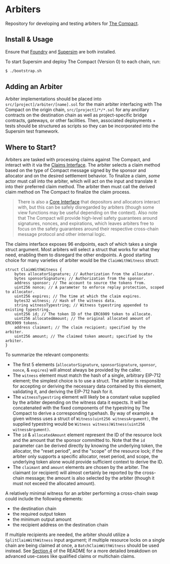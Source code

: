 # Arbiters
Repository for developing and testing arbiters for [The Compact](https://github.com/Uniswap/the-compact).

## Install & Usage
Ensure that [Foundry](https://book.getfoundry.sh/getting-started/installation) and [Supersim](https://supersim.pages.dev/getting-started/installation) are both installed.

To start Supersim and deploy The Compact (Version 0) to each chain, run:
```sh
$ ./bootstrap.sh
```

## Adding an Arbiter
Arbiter implementations should be placed into `src/[project]/arbiter/[name].sol` for the main arbiter interfacing with The Compact on the origin chain, `src/[project]/*/*.sol` for any ancillary contracts on the destination chain as well as project-specific bridge contracts, gateways, or other facilities. Then, associated deployments + tests should be structured as scripts so they can be incorporated into the Supersim test framework.

## Where to Start?
Arbiters are tasked with processing claims against The Compact, and interact with it via the [Claims Interface](https://github.com/Uniswap/the-compact/blob/main/src/interfaces/ITheCompactClaims.sol#L56). The arbiter selects a claim method based on the type of Compact message signed by the sponsor and allocator and on the desired settlement behavior. To finalize a claim, _some_ actor must call into the arbiter, which will act on the input and translate it into their preferred claim method. The arbiter then must call the derived claim method on The Compact to finalize the claim process.

> There is also a [Core Interface](https://github.com/Uniswap/the-compact/blob/main/src/interfaces/ITheCompact.sol#L14) that depositors and allocators interact with, but this can be safely disregarded by arbiters (though some view functions may be useful depending on the context). Also note that The Compact will provide high-level safety guarantees around signatures, nonces, and expirations, which leaves arbiters free to focus on the safety guarantees around their respective cross-chain message protocol and other internal logic.

The claims interface exposes 96 endpoints, each of which takes a single struct argument. Most arbiters will select a struct that works for what they need, enabling them to disregard the other endpoints. A good starting choice for many varieties of arbiter would be the `ClaimWithWitness` struct:
```solidity
struct ClaimWithWitness {
    bytes allocatorSignature; // Authorization from the allocator.
    bytes sponsorSignature; // Authorization from the sponsor.
    address sponsor; // The account to source the tokens from.
    uint256 nonce; // A parameter to enforce replay protection, scoped to allocator.
    uint256 expires; // The time at which the claim expires.
    bytes32 witness; // Hash of the witness data.
    string witnessTypestring; // Witness typestring appended to existing typestring.
    uint256 id; // The token ID of the ERC6909 token to allocate.
    uint256 allocatedAmount; // The original allocated amount of ERC6909 tokens.
    address claimant; // The claim recipient; specified by the arbiter.
    uint256 amount; // The claimed token amount; specified by the arbiter.
}

```
To summarize the relevant components:
 - The first 5 elements (`allocatorSignature`, `sponsorSignature`, `sponsor`, `nonce`, & `expires`) will almost always be provided by the caller.
 - The `witness` element must match the hash of a single, arbitrary EIP-712 element; the simplest choice is to use a struct. The arbiter is responsible for accepting or deriving the necessary data contained by this element, validating it, and deriving the EIP-712 hash for it.
 - The `witnessTypestring` element will likely be a constant value supplied by the arbiter depending on the witness data it expects. It will be concatenated with the fixed components of the typestring by The Compact to derive a corresponding typehash. By way of example a given witness uses a struct of `Witness(uint256 witnessArgument)`, the supplied typestring would be `Witness witness)Witness(uint256 witnessArgument)`.
 - The `id` & `allocatedAmount` element represent the ID of the resource lock and the amount that the sponsor committed to. Note that the `id` parameter can be derived directly by knowing the underlying token, the allocator, the "reset period", and the "scope" of the resource lock; if the arbiter only supports a specific allocator, reset period, and scope, the underlying token alone would provide sufficient context to derive the ID.
 - The `claimant` and `amount` elements are chosen by the arbiter. The claimant (or recipient) will almost certainly be reported by the cross-chain message; the amount is also selected by the arbiter (though it must not exceed the allocated amount).

 A relatively minimal witness for an arbiter performing a cross-chain swap could include the following elements:
 - the destination chain
 - the required output token
 - the minimum output amount
 - the recipient address on the destination chain

If multiple recipients are needed, the arbiter should utilize a `SplitClaimWithWitness` input argument; if multiple resource locks on a single chain are being claimed at once, a `BatchClaimWithWitness` should be used instead. See  [Section 4](https://github.com/Uniswap/the-compact/blob/main/README.md#4-submit-a-claim) of the README for a more detailed breakdown on advanced use-cases like qualified claims or multichain claims.

